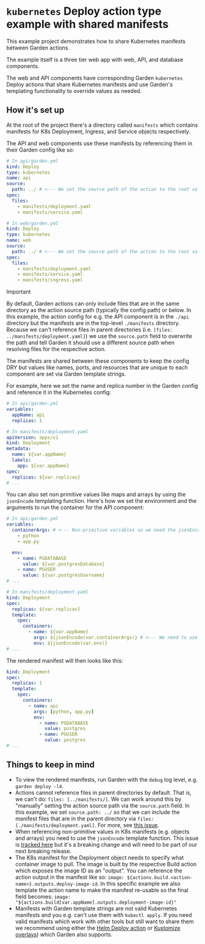 # `kubernetes` Deploy action type example with shared manifests

This example project demonstrates how to share Kubernetes manifests between Garden actions.

The example itself is a three tier web app with web, API, and database components.

The web and API components have corresponding Garden `kubernetes` Deploy actions that share Kubernetes manifests and use Garden's templating functionality to override values as needed.

## How it's set up

At the root of the project there's a directory called `manifests` which contains manifests for K8s Deployment, Ingress, and Service objects respectively.

The API and web components use these manifests by referencing them in their Garden config like so:

```yaml
# In api/garden.yml
kind: Deploy
type: kubernetes
name: api
source:
  path: ../ # <--- We set the source path of the action to the root so that we can reference the manifest files
spec:
  files:
    - manifests/deployment.yaml
    - manifests/service.yaml

# In web/garden.yml
kind: Deploy
type: kubernetes
name: web
source:
  path: ../ # <--- We set the source path of the action to the root so that we can reference the manifest files
spec:
  files:
    - manifests/deployment.yaml
    - manifests/service.yaml
    - manifests/ingress.yaml
```

> [!IMPORTANT]
> By default, Garden actions can only include files that are in the same directory as the action source path (typically the config path) or below.
> In this example, the action config for e.g. the API component is in the `./api` directory but the manifests are in the top-level `./manifests` directory.
> Because we can't reference files in parent directories (i.e. `[files: ../manifests/deployment.yaml]`) we use the `source.path` field to
> overwrite the path and tell Garden it should use a different source path when resolving files for the respective action.

The manifests are shared between these components to keep the config DRY but values like names, ports, and resources that are unique to each component are set via Garden template strings.

For example, here we set the name and replica number in the Garden config and reference it in the Kubernetes config:

```yaml
# In api/garden.yml
variables:
  appName: api
  replicas: 1

# In manifests/deployment.yaml
apiVersion: apps/v1
kind: Deployment
metadata:
  name: ${var.appName}
  labels:
    app: ${var.appName}
spec:
  replicas: ${var.replicas}
# ...
```

You can also set non primitive values like maps and arrays by using the `jsonEncode` templating function. Here's how we set the environment and the arguments to run the container for the API component:

```yaml
# In api/garden.yml
variables:
  containerArgs: # <--- Non-primitive variables so we need the jsonEncode helper when we reference them below
    - python
    - app.py

  env:
    - name: PGDATABASE
      value: ${var.postgresDatabase}
    - name: PGUSER
      value: ${var.postgresUsername}
# ...

# In manifests/deployment.yaml
kind: Deployment
spec:
  replicas: ${var.replicas}
  template:
    spec:
      containers:
        - name: ${var.appName}
          args: ${jsonEncode(var.containerArgs)} # <--- We need to use the jsonEncode helper function when templating non-primitive values
          env: ${jsonEncode(var.env)}
# ...
```

The rendered manifest will then looks like this:

```yaml
kind: Deployment
spec:
  replicas: 1
  template:
    spec:
      containers:
        - name: api
          args: [python, app.py]
          env:
            - name: PGDATABASE
              value: postgres
            - name: PGUSER
              value: postgres
# ...
```

## Things to keep in mind

- To view the rendered manifests, run Garden with the `debug` log level, e.g. `garden deploy -l4`.
- Actions cannot reference files in parent directories by default. That is, we can't do: `files: [../manifests/]`. We can work around this by "manually" setting the action source path via the `source.path` field. In this example, we set `source.path: ../` so that we can include the manifest files that are in the parent directory via `files: [./manifests/deployment.yaml]`. For more, see [this issue](https://github.com/garden-io/garden/issues/5004).
- When referencing non-primitive values in K8s manifests (e.g. objects and arrays) you need to use the `jsonEncode` template function. This issue is [tracked here](https://github.com/garden-io/garden/issues/3899) but it's a breaking change and will need to be part of our next breaking release.
- The K8s manifest for the Deployment object needs to specify what container image to pull. The image is built by the respective Build action which exposes the image ID as an "output". You can reference the action output in the manifest like so: `image:
${actions.build.<action-name>}.outputs.deploy-image-id`. In this specific example we also template the action name to make the manifest re-usable so the final field becomes: `image: "${actions.build[var.appName].outputs.deployment-image-id}"`
- Manifests with Garden template strings are not valid Kubernetes manifests and you e.g. can't use them with `kubectl apply`. If you need valid manifests which work with other tools but still want to share them we recommend using either the [Helm Deploy action](https://docs.garden.io/kubernetes-plugins/action-types/helm) or [Kustomize overlays](https://github.com/garden-io/garden/tree/main/examples/kustomize)) which Garden also supports.
